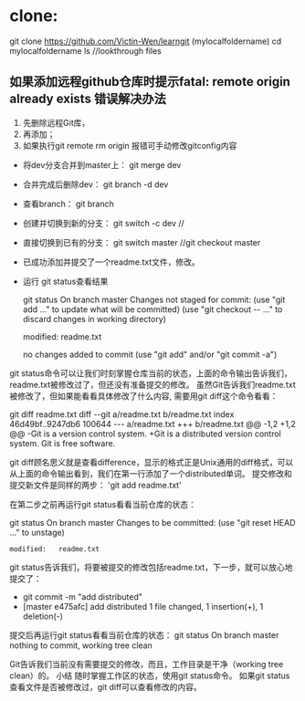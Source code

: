 # clone:
git clone https://github.com/Victin-Wen/learngit    (mylocalfoldername)
cd mylocalfoldername
ls //lookthrough files

## 如果添加远程github仓库时提示fatal: remote origin already exists 错误解决办法
1. 先删除远程Git库，
2. 再添加；
3. 如果执行git remote rm origin 报错可手动修改gitconfig内容
- 将dev分支合并到master上： git merge dev
- 合并完成后删除dev： git branch -d dev 
- 查看branch： git branch
- 创建并切换到新的分支： git switch -c dev //
- 直接切换到已有的分支： git switch master //git checkout master
- 已成功添加并提交了一个readme.txt文件，修改。
- 运行 git status查看结果
 
  git status
  On branch master
  Changes not staged for commit:
  (use "git add <file>..." to update what will be committed)
  (use "git checkout -- <file>..." to discard changes in working directory)

	modified:   readme.txt

  no changes added to commit (use "git add" and/or "git commit -a")

git status命令可以让我们时刻掌握仓库当前的状态，上面的命令输出告诉我们，readme.txt被修改过了，但还没有准备提交的修改。
虽然Git告诉我们readme.txt被修改了，但如果能看看具体修改了什么内容, 需要用git diff这个命令看看：

git diff readme.txt 
diff --git a/readme.txt b/readme.txt
index 46d49bf..9247db6 100644
--- a/readme.txt
+++ b/readme.txt
@@ -1,2 +1,2 @@
-Git is a version control system.
+Git is a distributed version control system.
 Git is free software.

git diff顾名思义就是查看difference，显示的格式正是Unix通用的diff格式，可以从上面的命令输出看到，我们在第一行添加了一个distributed单词。
提交修改和提交新文件是同样的两步：
'git add readme.txt'

在第二步之前再运行git status看看当前仓库的状态：

  git status
  On branch master
  Changes to be committed:
  (use "git reset HEAD <file>..." to unstage)

	modified:   readme.txt

git status告诉我们，将要被提交的修改包括readme.txt，下一步，就可以放心地提交了：
- git commit -m "add distributed"
- [master e475afc] add distributed
 1 file changed, 1 insertion(+), 1 deletion(-)

提交后再运行git status看看当前仓库的状态：
  git status
  On branch master
  nothing to commit, working tree clean

Git告诉我们当前没有需要提交的修改，而且，工作目录是干净（working tree clean）的。
小结
随时掌握工作区的状态，使用git status命令。
如果git status查看文件是否被修改过，git diff可以查看修改的内容。

